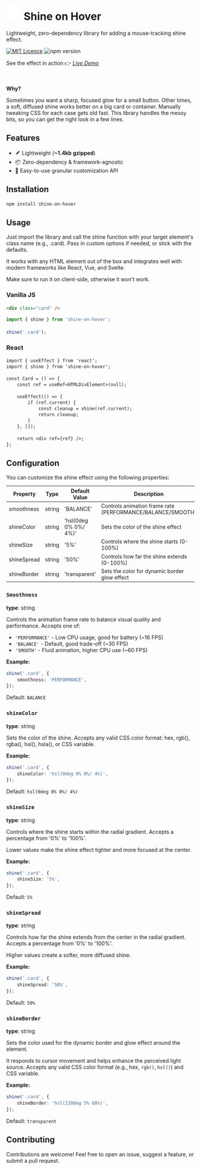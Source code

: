 <h1><img src="./assets/shine-on-hover-logo.png" width="40" /> Shine on Hover</h1>
<p>Lightweight, zero-dependency library for adding a mouse-tracking shine effect.</p>

[![MIT Licence](https://badges.frapsoft.com/os/mit/mit.svg?v=103)](https://opensource.org/licenses/mit-license.php)
![npm version](https://img.shields.io/npm/v/shine-on-hover.svg)

See the effect in action 👉 _[Live Demo](https://shine-on-hover.github.io)_

<br/>

**Why?**

Sometimes you want a sharp, focused glow for a small button. Other times, a soft, diffused shine works better on a big card or container. Manually tweaking CSS for each case gets old fast. This library handles the messy bits, so you can get the right look in a few lines.

## Features

- 🪶 Lightweight (**~1.4kb gzipped**)
- 📦 Zero-dependency & framework-agnostic
- 🎈 Easy-to-use granular customization API

## Installation

```sh
npm install shine-on-hover
```

## Usage

Just import the library and call the shine function with your target element's class name (e.g., .card). Pass in custom options if needed, or stick with the defaults.

It works with any HTML element out of the box and integrates well with modern frameworks like React, Vue, and Svelte.

Make sure to run it on client-side, otherwise it won't work.

### Vanilla JS

```html
<div class="card" />
```

```js
import { shine } from 'shine-on-hover';

shine('.card');
```

### React

```tsx
import { useEffect } from 'react';
import { shine } from 'shine-on-hover';

const Card = () => {
	const ref = useRef<HTMLDivElement>(null);

	useEffect(() => {
		if (ref.current) {
			const cleanup = shine(ref.current);
			return cleanup;
		}
	}, []);

	return <div ref={ref} />;
};
```

## Configuration

You can customize the shine effect using the following properties:

| Property    | Type   | Default Value         | Description                                                |
| ----------- | ------ | --------------------- | ---------------------------------------------------------- |
| smoothness  | string | 'BALANCE'             | Controls animation frame rate (PERFORMANCE/BALANCE/SMOOTH) |
| shineColor  | string | 'hsl(0deg 0% 0%/ 4%)' | Sets the color of the shine effect                         |
| shineSize   | string | '5%'                  | Controls where the shine starts (0-100%)                   |
| shineSpread | string | '50%'                 | Controls how far the shine extends (0-100%)                |
| shineBorder | string | 'transparent'         | Sets the color for dynamic border glow effect              |

### `Smoothness`

**type**: string

Controls the animation frame rate to balance visual quality and performance. Accepts one of:

- `'PERFORMANCE'` - Low CPU usage, good for battery (~16 FPS)
- `'BALANCE'` - Default, good trade-off (~30 FPS)
- `'SMOOTH'` - Fluid animation, higher CPU use (~60 FPS)

**Example:**

```ts
shine('.card', {
	smoothness: 'PERFORMANCE',
});
```

Default: `BALANCE`

### `shineColor`

**type**: string

Sets the color of the shine. Accepts any valid CSS color format: hex, rgb(), rgba(), hsl(), hsla(), or CSS variable.

**Example:**

```ts
shine('.card', {
	shineColor: 'hsl(0deg 0% 0%/ 4%)',
});
```

Default: `hsl(0deg 0% 0%/ 4%)`

### `shineSize`

**type**: string

Controls where the shine starts within the radial gradient. Accepts a percentage from '0%' to '100%'.

Lower values make the shine effect tighter and more focused at the center.

**Example:**

```ts
shine('.card', {
	shineSize: '5%',
});
```

Default: `5%`

### `shineSpread`

**type**: string

Controls how far the shine extends from the center in the radial gradient. Accepts a percentage from '0%' to '100%'.

Higher values create a softer, more diffused shine.

**Example:**

```ts
shine('.card', {
	shineSpread: '50%',
});
```

Default: `50%`

### `shineBorder`

**type**: string

Sets the color used for the dynamic border and glow effect around the element.

It responds to cursor movement and helps enhance the perceived light source. Accepts any valid CSS color format (e.g., hex, `rgb()`, `hsl()`) and CSS variable.

**Example:**

```ts
shine('.card', {
	shineBorder: 'hsl(220deg 5% 88%)',
});
```

Default: `transparent`

## Contributing

Contributions are welcome! Feel free to open an issue, suggest a feature, or submit a pull request.
